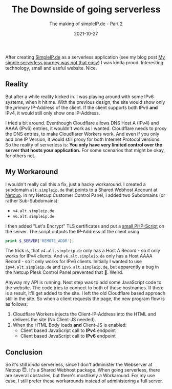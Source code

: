 ﻿---
aliases:
    - my-simple-serverless-journey-part2
slug: My-simple-serverless-journey-part2
title: "The Downside of going serverless"
subtitle: "The making of simpleIP.de - Part 2"
date: 2021-10-27
tags:
    [
        simpleip,
        serverless,
        cloud,
        vercel,
        cloudflare,
        cloudflareworkers,
        ipaddress,
        php
    ]
cover:
    image: /images/2021/2021-10-27_SimpleIP.de.update.png
---

After creating [SimpleIP.de](https://simpleip.de) as a serverless application (see my blog post [My simple serverless journey was not that easy](/en/2021/05/02/My-simple-serverless-journey/)) I was kinda proud. Interesting technology, small and useful website. Nice.

## Reality

But after a while reality kicked in. I was playing around with some IPv6 systems, when it hit me. With the previous design, the site would show only the _primary_ IP-Address of the client. If the client supports both IPv6 **and** IPv4, it would still only show one IP-Address.

I tried a bit around. Eventhough Cloudflare allows DNS Host A (IPv4) and AAAA (IPv6) entries, it wouldn't work as I wanted. Cloudflare needs to proxy the DNS entries, to make Cloudflarer Workers work. And even if you only add one IP Version, it would still proxy for both Internet Protocol versions. So the reality of serverless is: **You only have very limited control over the server that hosts your application.** For some scenarios that might be okay, for others not.

## My Workaround

I wouldn't really call this a fix, just a hacky workaround. I created a subdomain `alt.simpleip.de` that points to a Shared Webhost Account at [Netcup](https://netcup.de). In my Netcup Customer Control Panel, I added two Subdomains (or rather Sub-Subdomains):

-   `v4.alt.simpleip.de`
-   `v6.alt.simpleip.de`

I then added "Let's Encrypt" TLS certificates and put a [small PHP-Script](https://github.com/diecknet/simple-ip-site/blob/8a50cbe079227c6972c3d6b80cc7b5a07c0bfc4e/alt.simpleip.de/index.php) on the server. The script outputs the IP-Address of the client using

```php
print $_SERVER['REMOTE_ADDR'];
```

The trick is, that `v4.alt.simpleip.de` only has a Host A Record - so it only works for IPv4 clients. And `v6.alt.simpleip.de` only has a Host AAAA Record - so it only works for IPv6 clients. Initially I wanted to use `ipv4.alt.simpleip.de` and `ipv6.alt.simpleip.de`, but apparently a bug in the Netcup Plesk Control Panel prevented that 🤔. Weird.

Anyway my API is running. Next step was to add some JavaScript code to the website. The code tries to connect to both of these hostnames. If there is a result, it'll get added to the site. I left the old Cloudflare based approach still in the site. So when a client requests the page, the new program flow is as follows:

1. Cloudflare Workers injects the Client-IP-Address into the HTML and delivers the site (No Client-JS needed).
2. When the HTML Body loads **and** Client-JS is enabled:
    - Client based JavaScript call to **IPv4** endpoint
    - Client based JavaScript call to **IPv6** endpoint

## Conclusion

So it's still _kinda_ serverless, since I don't administer the Webserver at Netcup 😇. It's a Shared Webhost package. When going serverless, there are several obstacles, but there's mostlikely a Workaround. For my use case, I still prefer these workarounds instead of administering a full server.
